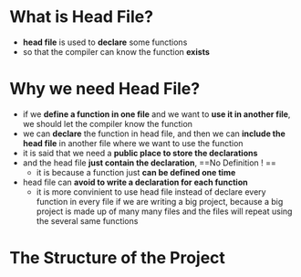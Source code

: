 # What is Head File?
- **head file** is used to **declare** some functions
- so that the compiler can know the function **exists**
# Why we need Head File?
- if we **define a function in one file** and we want to **use it in another file**, we should let the compiler know the function
- we can **declare** the function in head file, and then we can **include the head file** in another file where we want to use the function
- it is said that we need a **public place to store the declarations**
- and the head file **just contain the declaration**, ==No Definition ! ==
	- it is because a function just **can be defined one time**
- head file can **avoid to write a declaration for each function**
	- it is more convinient to use head file instead of declare every function in every file if we are writing a big project, because a big project is made up of many many files and the files will repeat using the several same functions
# The Structure of the Project
